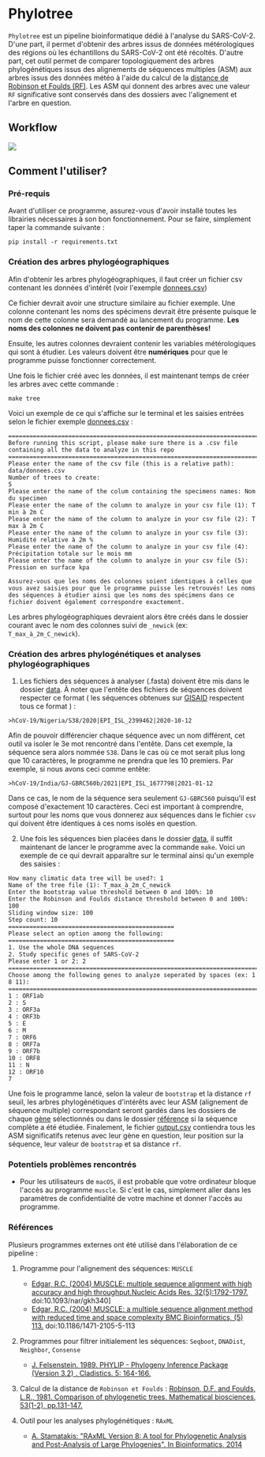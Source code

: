 # Phylotree

```Phylotree``` est un pipeline bioinformatique dédié à l'analyse du SARS-CoV-2. D'une part, il permet d'obtenir des arbres issus de données métérologiques des régions où les échantillons du SARS-CoV-2 ont été récoltés. D'autre part, cet outil permet de comparer topologiquement des arbres phylogénétiques issus des alignements de séquences multiples (ASM) aux arbres issus des données météo à l'aide du calcul de la [distance de Robinson et Foulds (RF)](https://www.sciencedirect.com/science/article/abs/pii/0025556481900432?via%3Dihub). Les ASM qui donnent des arbres avec une valeur ```RF``` significative sont conservés dans des dossiers avec l'alignement et l'arbre en question.

## Workflow
![](./img/workflow.jpeg)

## Comment l'utiliser?

### Pré-requis
Avant d'utiliser ce programme, assurez-vous d'avoir installé toutes les librairies nécessaires à son bon fonctionnement. Pour se faire, simplement taper la commande suivante :

```
pip install -r requirements.txt
```
### Création des arbres phylogéographiques

Afin d'obtenir les arbres phylogéographiques, il faut créer un fichier csv contenant les données d'intérêt (voir l'exemple [donnees.csv](./data/donnees.csv))

Ce fichier devrait avoir une structure similaire au fichier exemple. Une colonne contenant les noms des spécimens devrait être présente puisque le nom de cette colonne sera demandé au lancement du programme. **Les noms des colonnes ne doivent pas contenir de parenthèses!**

Ensuite, les autres colonnes devraient contenir les variables métérologiques qui sont à étudier. Les valeurs doivent être **numériques** pour que le programme puisse fonctionner correctement.

Une fois le fichier créé avec les données, il est maintenant temps de créer les arbres avec cette commande : 

```
make tree
```
Voici un exemple de ce qui s'affiche sur le terminal et les saisies entrées selon le fichier exemple [donnees.csv](./data/donnees.csv) :
```
====================================================================================================================
Before running this script, please make sure there is a .csv file containing all the data to analyze in this repo
====================================================================================================================
Please enter the name of the csv file (this is a relative path): data/donnees.csv
Number of trees to create: 
5
Please enter the name of the colum containing the specimens names: Nom du specimen
Please enter the name of the column to analyze in your csv file (1): T min à 2m C
Please enter the name of the column to analyze in your csv file (2): T max à 2m C
Please enter the name of the column to analyze in your csv file (3): Humidité relative à 2m %
Please enter the name of the column to analyze in your csv file (4): Précipitation totale sur le mois mm
Please enter the name of the column to analyze in your csv file (5): Pression en surface kpa
```

```Assurez-vous que les noms des colonnes soient identiques à celles que vous avez saisies pour que le programme puisse les retrouvés! Les noms des séquences à étudier ainsi que les noms des spécimens dans ce fichier doivent également correspondre exactement.```

Les arbres phylogéographiques devraient alors être créés dans le dossier courant avec le nom des colonnes suivi de ```_newick``` (ex: ```T_max_à_2m_C_newick```). 


### Création des arbres phylogénétiques et analyses phylogéographiques

1. Les fichiers des séquences à analyser (.fasta) doivent être mis dans le dossier [data](./data). À noter que l'entête des fichiers de séquences doivent respecter ce format ( les séquences obtenues sur [GISAID](https://www.gisaid.org) respectent tous ce format ) :

```>hCoV-19/Nigeria/S38/2020|EPI_ISL_2399462|2020-10-12```

Afin de pouvoir différencier chaque séquence avec un nom différent, cet outil va isoler le 3e mot rencontré dans l'entête. Dans cet exemple, la séquence sera alors nommée ```S38```. Dans le cas où ce mot serait plus long que 10 caractères, le programme ne prendra que les 10 premiers. Par exemple, si nous avons ceci comme entête:

```>hCoV-19/India/GJ-GBRC560b/2021|EPI_ISL_1677798|2021-01-12```

Dans ce cas, le nom de la séquence sera seulement ```GJ-GBRC560``` puisqu'il est composé d'exactement 10 caractères. Ceci est important à comprendre, surtout pour les noms que vous donnerez aux séquences dans le fichier ```csv``` qui doivent être identiques à ces noms isolés en question.

2. Une fois les séquences bien placées dans le dossier [data](./data), il suffit maintenant de lancer le programme avec la commande ```make```. Voici un exemple de ce qui devrait apparaître sur le terminal ainsi qu'un exemple des saisies : 

```
How many climatic data tree will be used?: 1
Name of the tree file (1): T_max_à_2m_C_newick
Enter the bootstrap value threshold between 0 and 100%: 10
Enter the Robinson and Foulds distance threshold between 0 and 100%: 100
Sliding window size: 100
Step count: 10
===============================================
Please select an option among the following: 
===============================================
1. Use the whole DNA sequences
2. Study specific genes of SARS-CoV-2
Please enter 1 or 2: 2
================================================================================
Choose among the following genes to analyze seperated by spaces (ex: 1 8 11): 
================================================================================
1 : ORF1ab
2 : S
3 : ORF3a
4 : ORF3b
5 : E
6 : M
7 : ORF6
8 : ORF7a
9 : ORF7b
10 : ORF8
11 : N
12 : ORF10
7
```
Une fois le programme lancé, selon la valeur de ```bootstrap``` et la distance ```rf``` seuil, les arbres phylogénétiques d'intérêts avec leur ASM (alignement de séquence multiple) correspondant seront gardés dans les dossiers de chaque [gène](./output) sélectionnés ou dans le dossier [référence](./output/reference_gene) si la séquence complète a été étudiée. Finalement, le fichier [output.csv](output.csv) contiendra tous les ASM significatifs retenus avec leur gène en question, leur position sur la séquence, leur valeur de ```bootstrap``` et sa distance ```rf```.


### Potentiels problèmes rencontrés

+ Pour les utilisateurs de ```macOS```, il est probable que votre ordinateur bloque l'accès au programme ```muscle```. Si c'est le cas, simplement aller dans les paramètres de confidentialité de votre machine et donner l'accès au programme.

### Références
Plusieurs programmes externes ont été utilisé dans l'élaboration de ce pipeline :

1. Programme pour l'alignement des séquences: ```MUSCLE``` 
    + [Edgar, R.C. (2004) MUSCLE: multiple sequence alignment with high accuracy and high throughput.Nucleic Acids Res. 32(5):1792-1797.](https://academic.oup.com/nar/article/32/5/1792/2380623)
    doi:10.1093/nar/gkh340]
    + [Edgar, R.C. (2004) MUSCLE: a multiple sequence alignment method with reduced time and space complexity BMC Bioinformatics, (5) 113.](https://bmcbioinformatics.biomedcentral.com/articles/10.1186/1471-2105-5-113)
    doi:10.1186/1471-2105-5-113

2. Programmes pour filtrer initialement les séquences: ```Seqboot```, ```DNADist```, ```Neighbor```, ```Consense```
    + [J. Felsenstein. 1989. PHYLIP - Phylogeny Inference Package (Version 3.2) . Cladistics. 5: 164-166.](https://evolution.genetics.washington.edu/phylip.html)

3. Calcul de la distance de ```Robinson et Foulds``` : [Robinson, D.F. and Foulds, L.R., 1981. Comparison of phylogenetic trees. Mathematical biosciences, 53(1-2), pp.131-147.](https://www.sciencedirect.com/science/article/abs/pii/0025556481900432?via%3Dihub)

4. Outil pour les analyses phylogénétiques : ```RAxML```
    + [A. Stamatakis: "RAxML Version 8: A tool for Phylogenetic Analysis and Post-Analysis of Large Phylogenies". In Bioinformatics, 2014](https://academic.oup.com/bioinformatics/article/30/9/1312/238053?login=true)


